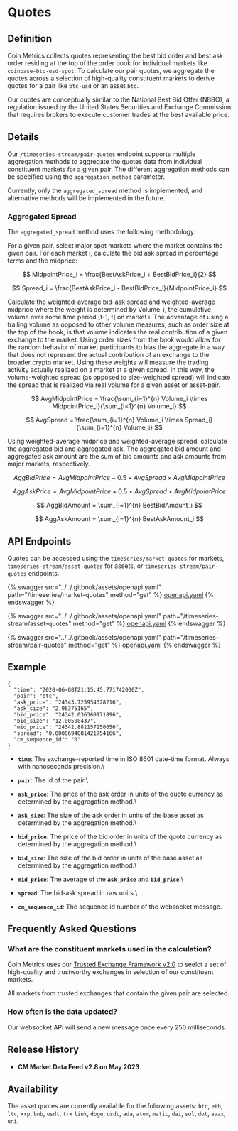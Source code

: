 # Quotes

## Definition

Coin Metrics collects quotes representing the best bid order and best ask order residing at the top of the order book for individual markets like `coinbase-btc-usd-spot`. To calculate our pair quotes, we aggregate the quotes across a selection of high-quality constituent markets to derive quotes for a pair like `btc-usd` or an asset `btc`.&#x20;

Our quotes are conceptually similar to the National Best Bid Offer (NBBO), a regulation issued by the United States Securities and Exchange Commission that requires brokers to execute customer trades at the best available price.

## Details

Our `/timeseries-stream/pair-quotes` endpoint supports multiple aggregation methods to aggregate the quotes data from individual constituent markets for a given pair. The different aggregation methods can be specified using the `aggregation_method` parameter.&#x20;

Currently, only the `aggregated_spread` method is implemented, and alternative methods will be implemented in the future.

### Aggregated Spread

The `aggregated_spread` method uses the following methodology:

For a given pair, select major spot markets where the market contains the given pair. For each market i, calculate the bid ask spread in percentage terms and the midprice:

$$
MidpointPrice_i = \frac{BestAskPrice_i + BestBidPrice_i}{2}
$$

$$
Spread_i = \frac{BestAskPrice_i - BestBidPrice_i}{MidpointPrice_i}
$$

Calculate the weighted-average bid-ask spread and weighted-average midprice where the weight is determined by Volume\_i, the cumulative volume over some time period \[t-1, t] on market i. The advantage of using a trailing volume as opposed to other volume measures, such as order size at the top of the book, is that volume indicates the real contribution of a given exchange to the market. Using order sizes from the book would allow for the random behavior of market participants to bias the aggregate in a way that does not represent the actual contribution of an exchange to the broader crypto market. Using these weights will measure the trading activity actually realized on a market at a given spread. In this way, the volume-weighted spread (as opposed to size-weighted spread) will indicate the spread that is realized via real volume for a given asset or asset-pair.

$$
AvgMidpointPrice = \frac{\sum_{i=1}^{n} Volume_i \times MidpointPrice_i}{\sum_{i=1}^{n} Volume_i}
$$

$$
AvgSpread = \frac{\sum_{i=1}^{n} Volume_i \times Spread_i}{\sum_{i=1}^{n} Volume_i}
$$

Using weighted-average midprice and weighted-average spread, calculate the aggregated bid and aggregated ask. The aggregated bid amount and aggregated ask amount are the sum of bid amounts and ask amounts from major markets, respectively.

$$
AggBidPrice = AvgMidpointPrice - 0.5 \times AvgSpread \times AvgMidpointPrice
$$

$$
AggAskPrice = AvgMidpointPrice + 0.5 \times AvgSpread \times AvgMidpointPrice
$$

$$
AggBidAmount = \sum_{i=1}^{n} BestBidAmount_i
$$

$$
AggAskAmount = \sum_{i=1}^{n} BestAskAmount_i
$$

## API Endpoints

Quotes can be accessed using the `timeseries/market-quotes` for markets, `timeseries-stream/asset-quotes` for assets, or `timeseries-stream/pair-quotes` endpoints.

{% swagger src="../../.gitbook/assets/openapi.yaml" path="/timeseries/market-quotes" method="get" %}
[openapi.yaml](../../.gitbook/assets/openapi.yaml)
{% endswagger %}

{% swagger src="../../.gitbook/assets/openapi.yaml" path="/timeseries-stream/asset-quotes" method="get" %}
[openapi.yaml](../../.gitbook/assets/openapi.yaml)
{% endswagger %}

{% swagger src="../../.gitbook/assets/openapi.yaml" path="/timeseries-stream/pair-quotes" method="get" %}
[openapi.yaml](../../.gitbook/assets/openapi.yaml)
{% endswagger %}

## Example

```
{
  "time": "2020-06-08T21:15:45.771742000Z",
  "pair": "btc",
  "ask_price": "24343.725954328216",
  "ask_size": "2.96375165",
  "bid_price": "24342.036360171896",
  "bid_size": "12.00588437",
  "mid_price": "24342.881157250056",
  "spread": "0.0000694081421754166",
  "cm_sequence_id": "0"
}
```

* **`time`**:  The exchange-reported time in ISO 8601 date-time format. Always with nanoseconds precision.\

* **`pair`**: The id of the pair.\

* **`ask_price`**: The price of the ask order in units of the quote currency as determined by the aggregation method.\

* **`ask_size`**: The size of the ask order in units of the base asset as determined by the aggregation method.\

* **`bid_price`**: The price of the bid order in units of the quote currency as determined by the aggregation method.\

* **`bid_size`**: The size of the bid order in units of the base asset as determined by the aggregation method.\

* **`mid_price`**: The average of the **`ask_price`** and **`bid_price`**.\

* **`spread`**: The bid-ask spread in raw units.\

* **`cm_sequence_id`**: The sequence id number of the websocket message.

## Frequently Asked Questions

### What are the constituent markets used in the calculation?

Coin Metrics uses our [Trusted Exchange Framework v2.0](https://coinmetrics.io/special-insights/trusted-exchange-framework/) to seelct a set of high-quality and trustworthy exchanges in selection of our constituent markets.

All markets from trusted exchanges that contain the given pair are selected.

### **How often is the data updated?**

Our websocket API will send a new message once every 250 milliseconds.

## Release History

* **CM Market Data Feed v2.8 on May 2023**.

## Availability

The asset quotes are currently available for the following assets: `btc`, `eth`, `ltc`, `xrp`, `bnb`, `usdt`, `trx` `link`, `doge`, `usdc`, `ada`, `atom`, `matic`, `dai`, `sol`, `dot`, `avax`, `uni`.
